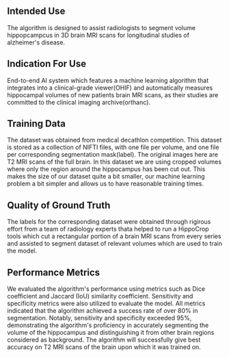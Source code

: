 ## Intended Use
The algorithm is designed to assist radiologists to segment volume hippopcampcus in 3D brain MRI scans for longitudinal studies of alzheimer's disease.

## Indication For Use
End-to-end AI system which features a machine learning algorithm that integrates into a clinical-grade viewer(OHIF) and automatically measures hippocampal volumes of new patients brain MRI scans, as their studies are committed to the clinical imaging archive(orthanc).

## Training Data
The dataset was obtained from medical decathlon competition. This dataset is stored as a collection of NIFTI files, with one file per volume, and one file per corresponding segmentation mask(label). The original images here are T2 MRI scans of the full brain. In this dataset we are using cropped volumes where only the region around the hippocampus has been cut out. This makes the size of our dataset quite a bit smaller, our machine learning problem a bit simpler and allows us to have reasonable training times. 

## Quality of Ground Truth
The labels for the corresponding dataset were obtained through rigirous effort from a team of radiology experts thata helped to run a HippoCrop tools which cut a rectangular portion of a brain MRI scans from every series and assisted to segment dataset of relevant volumes which are used to train the model.

## Performance Metrics
We evaluated the algorithm's performance using metrics such as Dice coefficient and Jaccard (IoU) similarity coefficient. Sensitivity and specificity metrics were also utilized to evaluate the model. All metrics indicated that the algorithm achieved a success rate of over 80% in segmentation. Notably, sensitivity and specificity exceeded 95%, demonstrating the algorithm's proficiency in accurately segmenting the volume of the hippocampus and distinguishing it from other brain regions considered as background.
The algorithm will successfully give best accuracy on T2 MRI scans of the brain upon which it was trained on.
